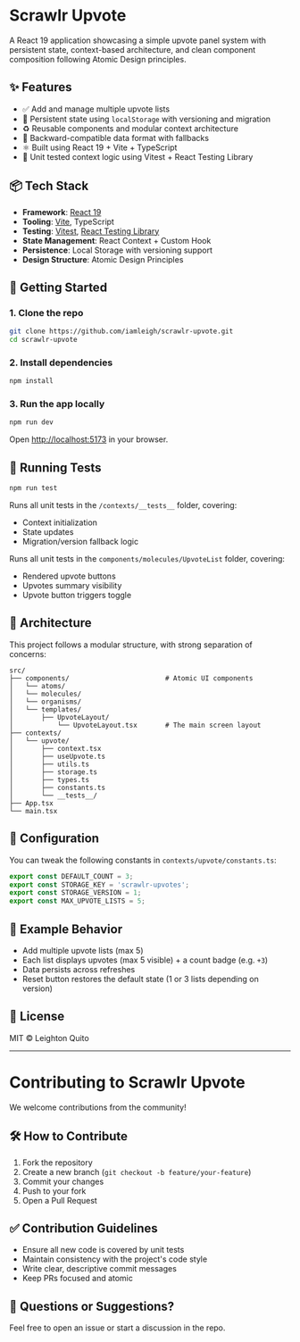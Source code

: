 # Scrawlr Upvote

A React 19 application showcasing a simple upvote panel system with persistent state, context-based architecture, and clean component composition following Atomic Design principles.

## ✨ Features

- ✅ Add and manage multiple upvote lists
- 🔄 Persistent state using `localStorage` with versioning and migration
- ♻️ Reusable components and modular context architecture
- 💾 Backward-compatible data format with fallbacks
- ⚛️ Built using React 19 + Vite + TypeScript
- 🧪 Unit tested context logic using Vitest + React Testing Library

## 📦 Tech Stack

- **Framework**: [React 19](https://react.dev)
- **Tooling**: [Vite](https://vitejs.dev), TypeScript
- **Testing**: [Vitest](https://vitest.dev), [React Testing Library](https://testing-library.com/)
- **State Management**: React Context + Custom Hook
- **Persistence**: Local Storage with versioning support
- **Design Structure**: Atomic Design Principles

## 🚀 Getting Started

### 1. Clone the repo

```bash
git clone https://github.com/iamleigh/scrawlr-upvote.git
cd scrawlr-upvote
```

### 2. Install dependencies

```bash
npm install
```

### 3. Run the app locally

```bash
npm run dev
```

Open [http://localhost:5173](http://localhost:5173) in your browser.

## 🧪 Running Tests

```bash
npm run test
```

Runs all unit tests in the `/contexts/__tests__` folder, covering:

- Context initialization
- State updates
- Migration/version fallback logic

Runs all unit tests in the `components/molecules/UpvoteList` folder, covering:

- Rendered upvote buttons
- Upvotes summary visibility
- Upvote button triggers toggle

## 🧠 Architecture

This project follows a modular structure, with strong separation of concerns:

```
src/
├── components/                        # Atomic UI components
│   └── atoms/
│   └── molecules/
│   └── organisms/
│   └── templates/
│       ├── UpvoteLayout/
│           └── UpvoteLayout.tsx       # The main screen layout
├── contexts/
│   └── upvote/
│       ├── context.tsx
│       ├── useUpvote.ts
│       ├── utils.ts
│       ├── storage.ts
│       ├── types.ts
│       ├── constants.ts
│       └── __tests__/
├── App.tsx
└── main.tsx
```

## 🔧 Configuration

You can tweak the following constants in `contexts/upvote/constants.ts`:

```ts
export const DEFAULT_COUNT = 3;
export const STORAGE_KEY = 'scrawlr-upvotes';
export const STORAGE_VERSION = 1;
export const MAX_UPVOTE_LISTS = 5;
```

## 🧩 Example Behavior

- Add multiple upvote lists (max 5)
- Each list displays upvotes (max 5 visible) + a count badge (e.g. `+3`)
- Data persists across refreshes
- Reset button restores the default state (1 or 3 lists depending on version)

## 📄 License

MIT © Leighton Quito

---

# Contributing to Scrawlr Upvote

We welcome contributions from the community!

## 🛠 How to Contribute

1. Fork the repository
2. Create a new branch (`git checkout -b feature/your-feature`)
3. Commit your changes
4. Push to your fork
5. Open a Pull Request

## ✅ Contribution Guidelines

- Ensure all new code is covered by unit tests
- Maintain consistency with the project's code style
- Write clear, descriptive commit messages
- Keep PRs focused and atomic

## 💬 Questions or Suggestions?

Feel free to open an issue or start a discussion in the repo.
